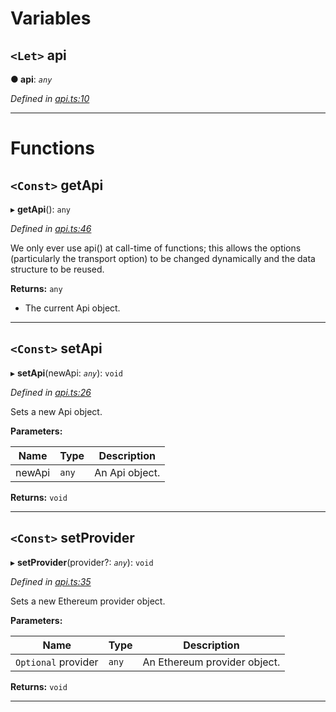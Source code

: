 

# Variables

<a id="api"></a>

## `<Let>` api

**● api**: *`any`*

*Defined in [api.ts:10](https://github.com/paritytech/js-libs/blob/4ca2ba2/packages/light.js/src/api.ts#L10)*

___

# Functions

<a id="getapi"></a>

## `<Const>` getApi

▸ **getApi**(): `any`

*Defined in [api.ts:46](https://github.com/paritytech/js-libs/blob/4ca2ba2/packages/light.js/src/api.ts#L46)*

We only ever use api() at call-time of functions; this allows the options (particularly the transport option) to be changed dynamically and the data structure to be reused.

**Returns:** `any`
*   The current Api object.

___
<a id="setapi"></a>

## `<Const>` setApi

▸ **setApi**(newApi: *`any`*): `void`

*Defined in [api.ts:26](https://github.com/paritytech/js-libs/blob/4ca2ba2/packages/light.js/src/api.ts#L26)*

Sets a new Api object.

**Parameters:**

| Name | Type | Description |
| ------ | ------ | ------ |
| newApi | `any` |  An Api object. |

**Returns:** `void`

___
<a id="setprovider"></a>

## `<Const>` setProvider

▸ **setProvider**(provider?: *`any`*): `void`

*Defined in [api.ts:35](https://github.com/paritytech/js-libs/blob/4ca2ba2/packages/light.js/src/api.ts#L35)*

Sets a new Ethereum provider object.

**Parameters:**

| Name | Type | Description |
| ------ | ------ | ------ |
| `Optional` provider | `any` |  An Ethereum provider object. |

**Returns:** `void`

___

